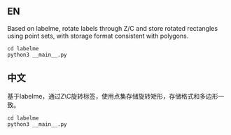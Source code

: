 ## EN
Based on labelme, rotate labels through Z/C and store rotated rectangles using point sets, with storage format consistent with polygons.
```
cd labelme
python3 __main__.py 
```

## 中文
基于labelme，通过Z\C旋转标签，使用点集存储旋转矩形，存储格式和多边形一致。
```
cd labelme
python3 __main__.py 
```

